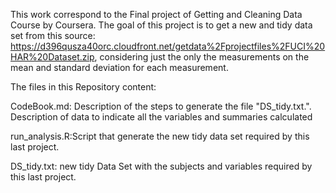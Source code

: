 This work correspond to the Final project of Getting and Cleaning Data Course by Coursera.
The goal of this project is to get a new and tidy data set from this source: https://d396qusza40orc.cloudfront.net/getdata%2Fprojectfiles%2FUCI%20HAR%20Dataset.zip, considering just the only the measurements on the mean and standard deviation for each measurement.


The files in this Repository content:

CodeBook.md: Description of the steps to generate the file "DS_tidy.txt.". 
Description of  data to indicate all the variables and summaries calculated

run_analysis.R:Script that generate the new tidy data set required by this last project. 

DS_tidy.txt: new tidy Data Set with the subjects and variables required by this last project. 


